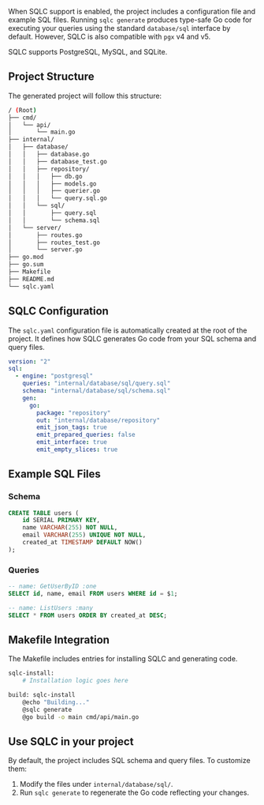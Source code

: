When SQLC support is enabled, the project includes a configuration file and example SQL files. Running `sqlc generate` produces type-safe Go code for executing your queries using the standard `database/sql` interface by default. However, SQLC  is also compatible with `pgx` v4 and v5.

SQLC supports PostgreSQL, MySQL, and SQLite.

## Project Structure

The generated project will follow this structure:

```bash
/ (Root)
├── cmd/
│   └── api/
│       └── main.go
├── internal/
│   ├── database/
│   │   ├── database.go
│   │   ├── database_test.go
│   │   ├── repository/
│   │   │   ├── db.go
│   │   │   ├── models.go
│   │   │   ├── querier.go
│   │   │   └── query.sql.go
│   │   └── sql/
│   │       ├── query.sql
│   │       └── schema.sql
│   └── server/
│       ├── routes.go
│       ├── routes_test.go
│       └── server.go
├── go.mod
├── go.sum
├── Makefile
├── README.md
└── sqlc.yaml
```

## SQLC Configuration

The `sqlc.yaml` configuration file is automatically created at the root of the project. It defines how SQLC generates Go code from your SQL schema and query files.

```yaml
version: "2"
sql:
  - engine: "postgresql"
    queries: "internal/database/sql/query.sql"
    schema: "internal/database/sql/schema.sql"
    gen:
      go:
        package: "repository"
        out: "internal/database/repository"
        emit_json_tags: true
        emit_prepared_queries: false
        emit_interface: true
        emit_empty_slices: true
```

## Example SQL Files

### Schema 

```sql
CREATE TABLE users (
    id SERIAL PRIMARY KEY,
    name VARCHAR(255) NOT NULL,
    email VARCHAR(255) UNIQUE NOT NULL,
    created_at TIMESTAMP DEFAULT NOW()
);
```

### Queries

```sql
-- name: GetUserByID :one
SELECT id, name, email FROM users WHERE id = $1;

-- name: ListUsers :many
SELECT * FROM users ORDER BY created_at DESC;
```

## Makefile Integration

The Makefile includes entries for installing SQLC and generating code.


```bash
sqlc-install: 
	# Installation logic goes here

build: sqlc-install
	@echo "Building..."
	@sqlc generate
	@go build -o main cmd/api/main.go
```

## Use SQLC in your project

By default, the project includes SQL schema and query files.
To customize them:

1. Modify the files under `internal/database/sql/`.
2. Run `sqlc generate` to regenerate the Go code reflecting your changes.
